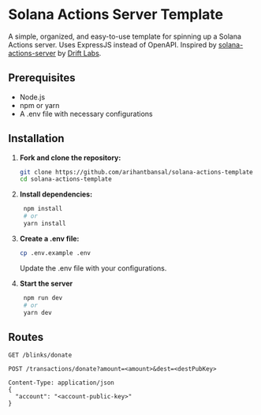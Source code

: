 # Solana Actions Server Template

A simple, organized, and easy-to-use template for spinning up a Solana Actions server. Uses ExpressJS instead of OpenAPI. Inspired by [solana-actions-server](https://github.com/drift-labs/solana-actions-server/) by [Drift Labs](https://discord.gg/driftprotocol).

## Prerequisites

- Node.js
- npm or yarn
- A .env file with necessary configurations

## Installation

1. **Fork and clone the repository:**

   ```bash
   git clone https://github.com/arihantbansal/solana-actions-template
   cd solana-actions-template
   ```

2. **Install dependencies:**

   ```bash
    npm install
    # or
    yarn install
   ```

3. **Create a .env file:**

   ```bash
   cp .env.example .env
   ```

   Update the .env file with your configurations.

4. **Start the server**

   ```bash
    npm run dev
    # or
    yarn dev
   ```

## Routes

`GET /blinks/donate`

`POST /transactions/donate?amount=<amount>&dest=<destPubKey>`

```
Content-Type: application/json
{
  "account": "<account-public-key>"
}
```
